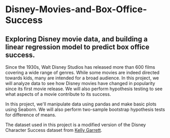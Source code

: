 # Disney-Movies-and-Box-Office-Success

## Exploring Disney movie data, and building a linear regression model to predict box office success.

Since the 1930s, Walt Disney Studios has released more than 600 films covering a wide range of genres. While some movies are indeed directed towards kids, many are intended for a broad audience. In this project, we will analyze data to see how Disney movies have changed in popularity since its first movie release. We will also perform hypothesis testing to see what aspects of a movie contribute to its success.

In this project, we'll manipulate data using pandas and make basic plots using Seaborn. We will also perform two-sample bootstrap hypothesis tests for difference of means.

The dataset used in this project is a modified version of the Disney Character Success dataset from [Kelly Garrett](https://data.world/kgarrett/disney-character-success-00-16).
